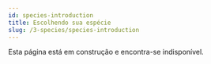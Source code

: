 ```yaml
---
id: species-introduction
title: Escolhendo sua espécie
slug: /3-species/species-introduction
---
```


Esta página está em construção e encontra-se indisponível.
